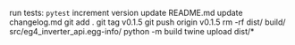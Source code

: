 run tests: `pytest`
increment version
update README.md
update changelog.md
git add .
git tag v0.1.5
git push origin v0.1.5
rm -rf dist/ build/ src/eg4_inverter_api.egg-info/
python -m build
twine upload dist/*


